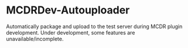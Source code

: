 # MCDRDev-Autouploader
Automatically package and upload to the test server during MCDR plugin development.
Under development, some features are unavailable/incomplete.

